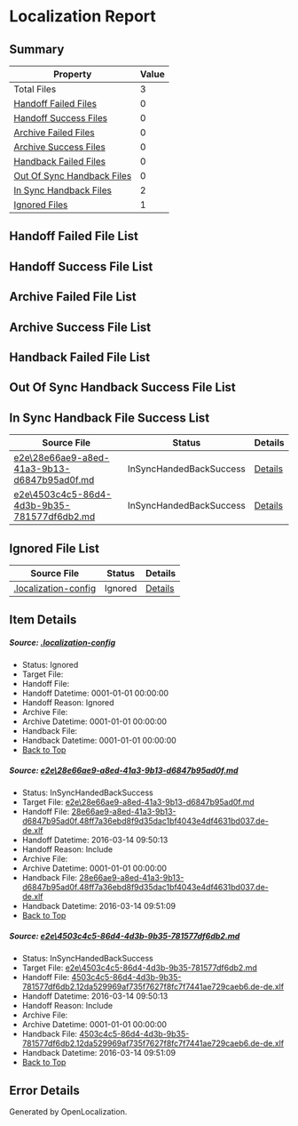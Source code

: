 # <a name='report-top'></a> Localization Report

## Summary
 Property | Value 
 -------- | ----- 
 Total Files | 3
[ Handoff Failed Files ](#handoff-failed-list)| 0
[ Handoff Success Files ](#handoff-success-list)| 0
[ Archive Failed Files ](#archive-failed-list)| 0
[ Archive Success Files ](#archive-success-list)| 0
[ Handback Failed Files ](#handback-failed-list)| 0
[ Out Of Sync Handback Files ](#outofsync-handback-success-list)| 0
[ In Sync Handback Files ](#insync-handback-success-list)| 2
[ Ignored Files ](#ignored-list)| 1

## <a name='handoff-failed-list'></a> Handoff Failed File List

## <a name='handoff-success-list'></a> Handoff Success File List

## <a name='archive-failed-list'></a> Archive Failed File List

## <a name='archive-success-list'></a> Archive Success File List

## <a name='handback-failed-list'></a> Handback Failed File List

## <a name='outofsync-handback-success-list'></a> Out Of Sync Handback Success File List

## <a name='insync-handback-success-list'></a> In Sync Handback File Success List
 Source File | Status | Details 
 ----------- | ------ | ------- 
 [e2e\28e66ae9-a8ed-41a3-9b13-d6847b95ad0f.md](https://github.com/OpenLocalizationTest/oltest/blob/a27a8fe05c0f05dcb120124cbd54e19d004bd71f/e2e/28e66ae9-a8ed-41a3-9b13-d6847b95ad0f.md) | InSyncHandedBackSuccess | [Details](#cce38c0720c34a38a8d244e24b8293e86fc0f98c1)
 [e2e\4503c4c5-86d4-4d3b-9b35-781577df6db2.md](https://github.com/OpenLocalizationTest/oltest/blob/a27a8fe05c0f05dcb120124cbd54e19d004bd71f/e2e/4503c4c5-86d4-4d3b-9b35-781577df6db2.md) | InSyncHandedBackSuccess | [Details](#304bd0776c8a1b32e7c1785c08b392353b8eff672)

## <a name='ignored-list'></a> Ignored File List
 Source File | Status | Details 
 ----------- | ------ | ------- 
 [.localization-config](https://github.com/OpenLocalizationTest/oltest/blob/a27a8fe05c0f05dcb120124cbd54e19d004bd71f/.localization-config) | Ignored | [Details](#66aca4b1c2f43b14ec41e0e427345df94af1d5e10)

## Item Details
##### <a name='66aca4b1c2f43b14ec41e0e427345df94af1d5e10'></a> Source: [.localization-config](https://github.com/OpenLocalizationTest/oltest/blob/a27a8fe05c0f05dcb120124cbd54e19d004bd71f/.localization-config)
* Status: Ignored
* Target File: 
* Handoff File: 
* Handoff Datetime: 0001-01-01 00:00:00
* Handoff Reason: Ignored
* Archive File: 
* Archive Datetime: 0001-01-01 00:00:00
* Handback File: 
* Handback Datetime: 0001-01-01 00:00:00
* [Back to Top](#report-top)

##### <a name='cce38c0720c34a38a8d244e24b8293e86fc0f98c1'></a> Source: [e2e\28e66ae9-a8ed-41a3-9b13-d6847b95ad0f.md](https://github.com/OpenLocalizationTest/oltest/blob/a27a8fe05c0f05dcb120124cbd54e19d004bd71f/e2e/28e66ae9-a8ed-41a3-9b13-d6847b95ad0f.md)
* Status: InSyncHandedBackSuccess
* Target File: [e2e\28e66ae9-a8ed-41a3-9b13-d6847b95ad0f.md](https://github.com/OpenLocalizationTestOrg/oltest.de-de/blob/cda1aa3f3ee03b1d8e7ee2f9fb9f38f9562c237a/e2e/28e66ae9-a8ed-41a3-9b13-d6847b95ad0f.md)
* Handoff File: [28e66ae9-a8ed-41a3-9b13-d6847b95ad0f.48ff7a36ebd8f9d35dac1bf4043e4df4631bd037.de-de.xlf](https://github.com/OpenLocalizationTestOrg/olhandoff/blob/b018b80294ea185c1088ba8f7fe3f1732c8ef633/ol-handoff/OpenLocalizationTestOrg/oltest.de-de/yuwzho/ht/28e66ae9-a8ed-41a3-9b13-d6847b95ad0f.48ff7a36ebd8f9d35dac1bf4043e4df4631bd037.de-de.xlf)
* Handoff Datetime: 2016-03-14 09:50:13
* Handoff Reason: Include
* Archive File: 
* Archive Datetime: 0001-01-01 00:00:00
* Handback File: [28e66ae9-a8ed-41a3-9b13-d6847b95ad0f.48ff7a36ebd8f9d35dac1bf4043e4df4631bd037.de-de.xlf](https://github.com/OpenLocalizationTestOrg/olhandback/blob/542ce275141ee58f1be54df0fd769412e71d6122/ol-handback/OpenLocalizationTestOrg/oltest.de-de/yuwzho/ht/28e66ae9-a8ed-41a3-9b13-d6847b95ad0f.48ff7a36ebd8f9d35dac1bf4043e4df4631bd037.de-de.xlf)
* Handback Datetime: 2016-03-14 09:51:09
* [Back to Top](#report-top)

##### <a name='304bd0776c8a1b32e7c1785c08b392353b8eff672'></a> Source: [e2e\4503c4c5-86d4-4d3b-9b35-781577df6db2.md](https://github.com/OpenLocalizationTest/oltest/blob/a27a8fe05c0f05dcb120124cbd54e19d004bd71f/e2e/4503c4c5-86d4-4d3b-9b35-781577df6db2.md)
* Status: InSyncHandedBackSuccess
* Target File: [e2e\4503c4c5-86d4-4d3b-9b35-781577df6db2.md](https://github.com/OpenLocalizationTestOrg/oltest.de-de/blob/cda1aa3f3ee03b1d8e7ee2f9fb9f38f9562c237a/e2e/4503c4c5-86d4-4d3b-9b35-781577df6db2.md)
* Handoff File: [4503c4c5-86d4-4d3b-9b35-781577df6db2.12da529969af735f7627f8fc7f7441ae729caeb6.de-de.xlf](https://github.com/OpenLocalizationTestOrg/olhandoff/blob/b018b80294ea185c1088ba8f7fe3f1732c8ef633/ol-handoff/OpenLocalizationTestOrg/oltest.de-de/yuwzho/ht/4503c4c5-86d4-4d3b-9b35-781577df6db2.12da529969af735f7627f8fc7f7441ae729caeb6.de-de.xlf)
* Handoff Datetime: 2016-03-14 09:50:13
* Handoff Reason: Include
* Archive File: 
* Archive Datetime: 0001-01-01 00:00:00
* Handback File: [4503c4c5-86d4-4d3b-9b35-781577df6db2.12da529969af735f7627f8fc7f7441ae729caeb6.de-de.xlf](https://github.com/OpenLocalizationTestOrg/olhandback/blob/542ce275141ee58f1be54df0fd769412e71d6122/ol-handback/OpenLocalizationTestOrg/oltest.de-de/yuwzho/ht/4503c4c5-86d4-4d3b-9b35-781577df6db2.12da529969af735f7627f8fc7f7441ae729caeb6.de-de.xlf)
* Handback Datetime: 2016-03-14 09:51:09
* [Back to Top](#report-top)


## Error Details

Generated by OpenLocalization.
